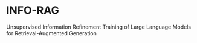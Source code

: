 # INFO-RAG
Unsupervised Information Refinement Training of Large Language Models for Retrieval-Augmented Generation
